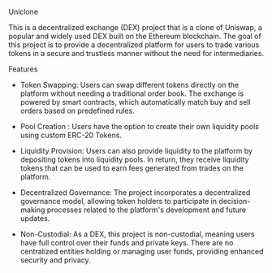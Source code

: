 Uniclone

This is a decentralized exchange (DEX) project that is a clone of Uniswap, a popular and widely used DEX built on the Ethereum blockchain. The goal of this project is to provide a decentralized platform for users to trade various tokens in a secure and trustless manner without the need for intermediaries.

Features

* Token Swapping: Users can swap different tokens directly on the platform without needing a traditional order book. The exchange is powered by smart contracts, which automatically match buy and sell orders based on predefined rules.

* Pool Creation : Users have the option to create their own liquidity pools using custom ERC-20 Tokens. 

* Liquidity Provision: Users can also provide liquidity to the platform by depositing tokens into liquidity pools. In return, they receive liquidity tokens that can be used to earn fees generated from trades on the platform.

* Decentralized Governance: The project incorporates a decentralized governance model, allowing token holders to participate in decision-making processes related to the platform's development and future updates.

* Non-Custodial: As a DEX, this project is non-custodial, meaning users have full control over their funds and private keys. There are no centralized entities holding or managing user funds, providing enhanced security and privacy.
